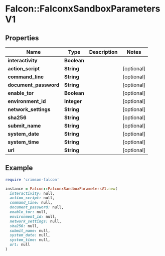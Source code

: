 # Falcon::FalconxSandboxParametersV1

## Properties

| Name | Type | Description | Notes |
| ---- | ---- | ----------- | ----- |
| **interactivity** | **Boolean** |  |  |
| **action_script** | **String** |  | [optional] |
| **command_line** | **String** |  | [optional] |
| **document_password** | **String** |  | [optional] |
| **enable_tor** | **Boolean** |  | [optional] |
| **environment_id** | **Integer** |  | [optional] |
| **network_settings** | **String** |  | [optional] |
| **sha256** | **String** |  | [optional] |
| **submit_name** | **String** |  | [optional] |
| **system_date** | **String** |  | [optional] |
| **system_time** | **String** |  | [optional] |
| **url** | **String** |  | [optional] |

## Example

```ruby
require 'crimson-falcon'

instance = Falcon::FalconxSandboxParametersV1.new(
  interactivity: null,
  action_script: null,
  command_line: null,
  document_password: null,
  enable_tor: null,
  environment_id: null,
  network_settings: null,
  sha256: null,
  submit_name: null,
  system_date: null,
  system_time: null,
  url: null
)
```

